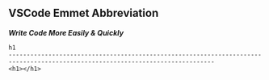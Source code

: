 ## VSCode Emmet Abbreviation

***Write Code More Easily & Quickly***

    h1
    -------------------------------------------------------------------------------------------------------------------------------
    <h1></h1>

